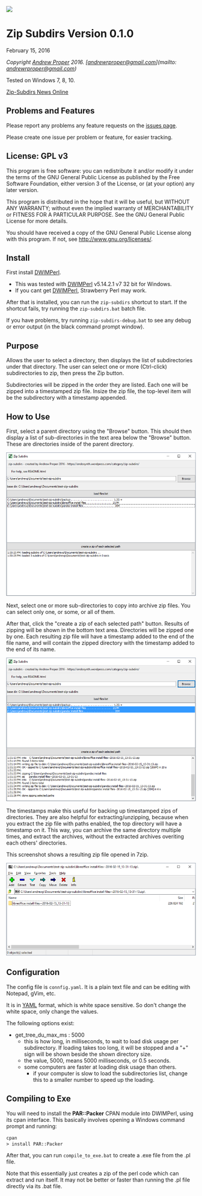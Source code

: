 
![&nbsp;](resources/zip-subdirs-icon-export.ico)

# Zip Subdirs Version 0.1.0

February 15, 2016

*Copyright [Andrew Proper](https://endosynth.wordpress.com/) 2016.*
*[andrewrproper@gmail.com](mailto: andrewrproper@gmail.com)*

Tested on Windows 7, 8, 10.

[Zip-Subdirs News Online](https://endosynth.wordpress.com/category/zip-subdirs/)


## Problems and Features

Please report any problems any feature requests on the [issues page](https://github.com/endosynth/zip-subdirs/issues).

Please create one issue per problem or feature, for easier tracking.


## License: GPL v3

This program is free software: you can redistribute it and/or modify
it under the terms of the GNU General Public License as published by
the Free Software Foundation, either version 3 of the License, or
(at your option) any later version.

This program is distributed in the hope that it will be useful,
but WITHOUT ANY WARRANTY; without even the implied warranty of
MERCHANTABILITY or FITNESS FOR A PARTICULAR PURPOSE.  See the
GNU General Public License for more details.

You should have received a copy of the GNU General Public License
along with this program.  If not, see <http://www.gnu.org/licenses/>.


## Install

First install [DWIMPerl](http://dwimperl.com).

  - This was tested with [DWIMPerl](http://dwimperl.com) v5.14.2.1 v7 32 bit for Windows.
  - If you cant get [DWIMPerl](http://dwimperl.com), Strawberry Perl may work.

After that is installed, you can run the ```zip-subdirs``` shortcut to start.
If the shortcut fails, try running the ```zip-subdirs.bat``` batch file.

If you have problems, try running ```zip-subdirs-debug.bat``` to see any
debug or error output (in the black command prompt window).




## Purpose

Allows the user to select a directory, then displays the list of
subdirectories under that directory. The user can select one or
more (Ctrl-click) subdirectories to zip, then press the Zip button.

Subdirectories will be zipped in the order they are listed. Each
one will be zipped into a timestamped zip file. Insize the zip file,
the top-level item will be the subdirectory with a timestamp appended.

## How to Use

First, select a parent directory using the "Browse" button. This should
then display a list of sub-directories in the text area below the "Browse" button.
These are directories inside of the parent directory.

![Main Window](screenshots/main-window.png)


Next, select one or more sub-directories to copy into archive zip files. You can
select only one, or some, or all of them.

After that, click the "create a zip of each selected path" button. Results of 
zipping will be shown in the bottom text area. Directories will be zipped one
by one. Each resulting zip file will have a timestamp added to the end of 
the file name, and will contain the zipped directory with the timestamp added to
the end of its name.

![Created some zips](screenshots/created-2-zips.png)

The timestamps make this useful for backing up timestamped zips of directories.
They are also helpful for extracting/unzipping, because when you extract the
zip file with paths enabled, the top directory will have a timestamp on it. This 
way, you can archive the same directory multiple times, and extract the archives,
without the extracted archives overiting each others' directories.

This screenshot shows a resulting zip file opened in 7zip.

![Archive shown in 7zip](screenshots/archive-shown-in-7zip.png)




## Configuration

The config file is ```connfig.yaml```.  It is a plain text file and can
be editing with Notepad, gVim, etc.

It is in [YAML](http://yaml.org/) format, which is white space sensitive. So don't
change the white space, only change the values.

The following options exist:

  - get_tree_du_max_ms : 5000
    - this is how long, in milliseconds, to wait to load 
	  disk usage per subdirectory. If loading takes too long, it will
	  be stopped and a "+" sign will be shown beside the shown directory
	  size.
	- the value, 5000, means 5000 milliseconds, or 0.5 seconds.
	- some computers are faster at loading disk usage than others.
	  - if your computer is slow to load the subdirectories list,
	    change this to a smaller number to speed up the loading.


## Compiling to Exe

You will need to install the **PAR::Packer** CPAN module into DWIMPerl, using
its cpan interface. This basically involves opening a Windows command prompt 
and running:

```
cpan
> install PAR::Packer
```

After that, you can run ```compile_to_exe.bat``` to create a .exe file from 
the .pl file. 

Note that this essentially just creates a zip of the perl code 
which can extract and run itself. It may not be better or faster than running
the .pl file directly via its .bat file.



